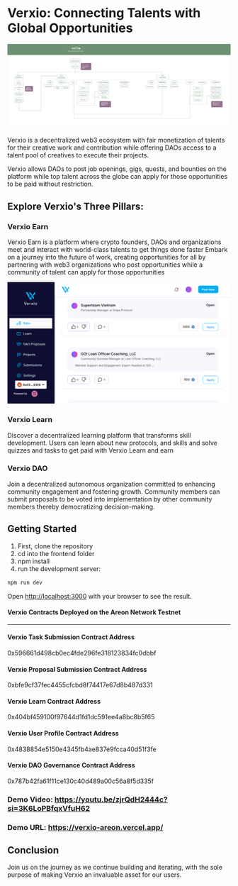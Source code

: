# Verxio: Connecting Talents with Global Opportunities

![Verxio Information Architecture](https://github.com/Verxio-Inc/verxio-areon/blob/main/frontend/src/assets/information%20Architecture.png)

Verxio is a decentralized web3 ecosystem with fair monetization of talents for their creative work and contribution while offering DAOs access to a talent pool of creatives to execute their projects.

Verxio allows DAOs to post job openings, gigs, quests, and bounties on the platform while top talent across the globe can apply for those opportunities to be paid without restriction.


## Explore Verxio's Three Pillars:

### Verxio Earn
Verxio Earn is a platform where crypto founders, DAOs and organizations meet and interact with world-class talents to get things done faster
Embark on a journey into the future of work, creating opportunities for all by partnering with web3 organizations who post opportunities while a community of talent can apply for those opportunities

![Verxio Earn Dashboard](https://github.com/Verxio-Inc/verxio-areon/blob/main/frontend/src/assets/verxio-dashboard.png)

### Verxio Learn
Discover a decentralized learning platform that transforms skill development. Users can learn about new protocols, and skills and solve quizzes and tasks to get paid with Verxio Learn and earn

### Verxio DAO
Join a decentralized autonomous organization committed to enhancing community engagement and fostering growth. Community members can submit proposals to be voted into implementation by other community members thereby democratizing decision-making.

## Getting Started

1. First, clone the repository
2. cd into the frontend folder
3. npm install
4. run the development server:

```bash
npm run dev
```

Open [http://localhost:3000](http://localhost:3000) with your browser to see the result.

#### Verxio Contracts Deployed on the Areon Network Testnet
---
#### Verxio Task Submission Contract Address
0x596661d498cb0ec4fde296fe318123834fc0dbbf

#### Verxio Proposal Submission Contract Address
0xbfe9cf37fec4455cfcbd8f74417e67d8b487d331

#### Verxio Learn Contract Address
0x404bf459100f97644d1fd1dc591ee4a8bc8b5f65

#### Verxio User Profile Contract Address
0x4838854e5150e4345fb4ae837e9fcca40d51f3fe

#### Verxio DAO Governance Contract Address
0x787b42fa61f11ce130c40d489a00c56a8f5d335f 

### Demo Video: https://youtu.be/zjrQdH2444c?si=3K6LoPBfqxVfuH62
### Demo URL: https://verxio-areon.vercel.app/
## Conclusion
Join us on the journey as we continue building and iterating, with the sole purpose of making Verxio an invaluable asset for our users.

